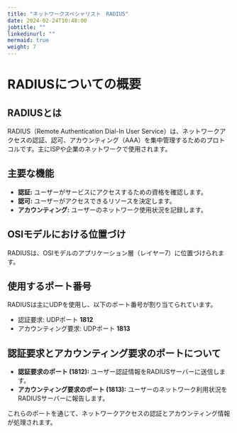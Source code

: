 ```yaml
---
title: "ネットワークスペシャリスト　RADIUS"
date: 2024-02-24T10:48:00
jobtitle: ""
linkedinurl: ""
mermaid: true
weight: 7
---
```


# RADIUSについての概要

## RADIUSとは
RADIUS（Remote Authentication Dial-In User Service）は、ネットワークアクセスの認証、認可、アカウンティング（AAA）を集中管理するためのプロトコルです。主にISPや企業のネットワークで使用されます。

## 主要な機能
- **認証:** ユーザーがサービスにアクセスするための資格を確認します。
- **認可:** ユーザーがアクセスできるリソースを決定します。
- **アカウンティング:** ユーザーのネットワーク使用状況を記録します。

## OSIモデルにおける位置づけ
RADIUSは、OSIモデルのアプリケーション層（レイヤー7）に位置づけられます。

## 使用するポート番号
RADIUSは主にUDPを使用し、以下のポート番号が割り当てられています。
- 認証要求: UDPポート **1812**
- アカウンティング要求: UDPポート **1813**

## 認証要求とアカウンティング要求のポートについて
- **認証要求のポート (1812):** ユーザー認証情報をRADIUSサーバーに送信します。
- **アカウンティング要求のポート (1813):** ユーザーのネットワーク利用状況をRADIUSサーバーに報告します。

これらのポートを通じて、ネットワークアクセスの認証とアカウンティング情報が処理されます。

